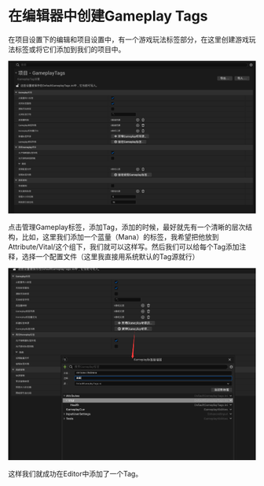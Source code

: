# 在编辑器中创建Gameplay Tags

在项目设置下的编辑和项目设置中，有一个游戏玩法标签部分，在这里创建游戏玩法标签或将它们添加到我们的项目中。

![image-20240408103350404](.\image-20240408103350404.png)

点击管理Gameplay标签，添加Tag，添加的时候，最好就先有一个清晰的层次结构，比如，这里我们添加一个蓝量（Mana）的标签，我希望把他放到 Attribute/Vital/这个组下，我们就可以这样写。然后我们可以给每个Tag添加注释，选择一个配置文件（这里我直接用系统默认的Tag源就行）

![image-20240408104414782](.\image-20240408104414782.png)

这样我们就成功在Editor中添加了一个Tag。